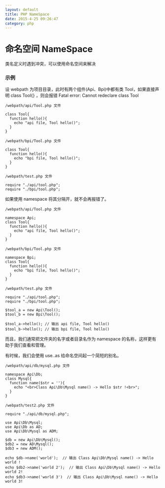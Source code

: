 ```yaml
---
layout: default
title: PHP NameSpace
date: 2015-4-25 09:26:47
category: php
---
```


# 命名空间 NameSpace

类名定义时遇到冲突，可以使用命名空间来解决

### 示例

设 webpath 为项目目录，此时有两个组件(Api、Bpi)中都有类 Tool，如果直接声明 class Tool{} ，则会报错 Fatal error: Cannot redeclare class Tool

```
/webpath/api/Tool.php 文件

class Tool{
  function hello(){
    echo "api file, Tool hello()";
  }
}

/webpath/bpi/Tool.php 文件

class Tool{
  function hello(){
    echo "bpi file, Tool hello()";
  }
}

/webpath/test.php 文件

require "./api/tool.php";
require "./bpi/tool.php";
```

如果使用 namespace 将其分隔开，就不会再报错了。

```
/webpath/api/Tool.php 文件

namespace Api;
class Tool{
  function hello(){
    echo "api file, Tool hello()";
  }
}

/webpath/bpi/Tool.php 文件

namespace Bpi;
class Tool{
  function hello(){
    echo "bpi file, Tool hello()";
  }
}

/webpath/test.php 文件

require "./api/tool.php";
require "./bpi/tool.php";

$tool_a = new Api\Tool();
$tool_b = new Bpi\Tool();

$tool_a->hello(); // 输出 api file, Tool hello()
$tool_b->hello(); // 输出 bpi file, Tool hello()
```

而且，我们通常把文件夹的名字或者目录名作为 namespace 的名称，这样更有助于我们查看和管理。

有时候，我们会使用 use..as 给命名空间起一个简短的别名。

```
/webpath/api/db/mysql.php 文件

namespace Api\Db;
class Mysql{
  function name($str = ''){
    echo "<br>Class Api\Db\Mysql name() -> Hello $str !<br>";
  }
}

/webpath/test2.php 文件

require "./api/db/mysql.php";

use Api\Db\Mysql;
use Api\Db as AD;
use Api\Db\Mysql as ADM;

$db = new Api\Db\Mysql();
$db2 = new AD\Mysql();
$db3 = new ADM();

echo $db->name('world');  // 输出 Class Api\Db\Mysql name() -> Hello world !
echo $db2->name('world 2');  // 输出 Class Api\Db\Mysql name() -> Hello world 2!
echo $db3->name('world 3')  // 输出 Class Api\Db\Mysql name() -> Hello world 3!
```